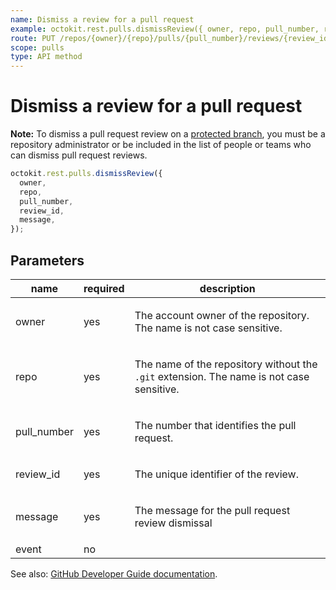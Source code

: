 ```yaml
---
name: Dismiss a review for a pull request
example: octokit.rest.pulls.dismissReview({ owner, repo, pull_number, review_id, message })
route: PUT /repos/{owner}/{repo}/pulls/{pull_number}/reviews/{review_id}/dismissals
scope: pulls
type: API method
---
```


# Dismiss a review for a pull request

**Note:** To dismiss a pull request review on a [protected branch](https://docs.github.com/rest/reference/repos#branches), you must be a repository administrator or be included in the list of people or teams who can dismiss pull request reviews.

```js
octokit.rest.pulls.dismissReview({
  owner,
  repo,
  pull_number,
  review_id,
  message,
});
```

## Parameters

<table>
  <thead>
    <tr>
      <th>name</th>
      <th>required</th>
      <th>description</th>
    </tr>
  </thead>
  <tbody>
    <tr><td>owner</td><td>yes</td><td>

The account owner of the repository. The name is not case sensitive.

</td></tr>
<tr><td>repo</td><td>yes</td><td>

The name of the repository without the `.git` extension. The name is not case sensitive.

</td></tr>
<tr><td>pull_number</td><td>yes</td><td>

The number that identifies the pull request.

</td></tr>
<tr><td>review_id</td><td>yes</td><td>

The unique identifier of the review.

</td></tr>
<tr><td>message</td><td>yes</td><td>

The message for the pull request review dismissal

</td></tr>
<tr><td>event</td><td>no</td><td>

</td></tr>
  </tbody>
</table>

See also: [GitHub Developer Guide documentation](https://docs.github.com/rest/reference/pulls#dismiss-a-review-for-a-pull-request).
